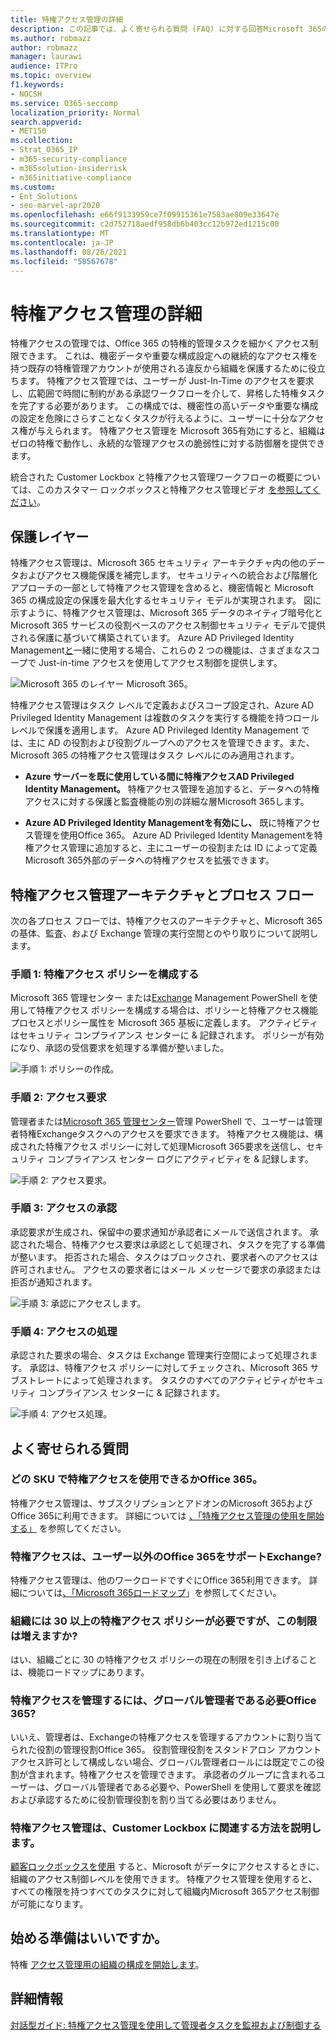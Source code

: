 ```yaml
---
title: 特権アクセス管理の詳細
description: この記事では、よく寄せられる質問 (FAQ) に対する回答Microsoft 365の特権アクセス管理の概要について説明します。
ms.author: robmazz
author: robmazz
manager: laurawi
audience: ITPro
ms.topic: overview
f1.keywords:
- NOCSH
ms.service: O365-seccomp
localization_priority: Normal
search.appverid:
- MET150
ms.collection:
- Strat_O365_IP
- m365-security-compliance
- m365solution-insiderrisk
- m365initiative-compliance
ms.custom:
- Ent_Solutions
- seo-marvel-apr2020
ms.openlocfilehash: e66f9133959ce7f09915361e7583ae809e33647e
ms.sourcegitcommit: c2d752718aedf958db6b403cc12b972ed1215c00
ms.translationtype: MT
ms.contentlocale: ja-JP
ms.lasthandoff: 08/26/2021
ms.locfileid: "58567678"
---
```

# <a name="learn-about-privileged-access-management"></a>特権アクセス管理の詳細

特権アクセスの管理では、Office 365 の特権的管理タスクを細かくアクセス制限できます。 これは、機密データや重要な構成設定への継続的なアクセス権を持つ既存の特権管理アカウントが使用される違反から組織を保護するために役立ちます。 特権アクセス管理では、ユーザーが Just-In-Time のアクセスを要求し、広範囲で時間に制約がある承認ワークフローを介して、昇格した特権タスクを完了する必要があります。 この構成では、機密性の高いデータや重要な構成の設定を危険にさらすことなくタスクが行えるように、ユーザーに十分なアクセス権が与えられます。 特権アクセス管理を Microsoft 365有効にすると、組織はゼロの特権で動作し、永続的な管理アクセスの脆弱性に対する防御層を提供できます。

統合された Customer Lockbox と特権アクセス管理ワークフローの概要については、このカスタマー ロックボックスと特権アクセス管理ビデオ [を参照してください](https://go.microsoft.com/fwlink/?linkid=2066800)。

## <a name="layers-of-protection"></a>保護レイヤー

特権アクセス管理は、Microsoft 365 セキュリティ アーキテクチャ内の他のデータおよびアクセス機能保護を補完します。 セキュリティへの統合および階層化アプローチの一部として特権アクセス管理を含めると、機密情報と Microsoft 365 の構成設定の保護を最大化するセキュリティ モデルが実現されます。 図に示すように、特権アクセス管理は、Microsoft 365 データのネイティブ暗号化と Microsoft 365 サービスの役割ベースのアクセス制御セキュリティ モデルで提供される保護に基づいて構築されています。 Azure AD Privileged Identity Management[と](/azure/active-directory/active-directory-privileged-identity-management-configure)一緒に使用する場合、これらの 2 つの機能は、さまざまなスコープで Just-in-time アクセスを使用してアクセス制御を提供します。

![Microsoft 365 のレイヤー Microsoft 365。](../media/pam-layered-protection.png)

特権アクセス管理はタスク レベルで定義およびスコープ設定され、Azure AD Privileged Identity Management は複数のタスクを実行する機能を持つロール レベルで保護を適用します。 Azure AD Privileged Identity Management では、主に AD の役割および役割グループへのアクセスを管理できます。また、Microsoft 365 の特権アクセス管理はタスク レベルにのみ適用されます。

- **Azure サーバーを既に使用している間に特権アクセスAD Privileged Identity Management。** 特権アクセス管理を追加すると、データへの特権アクセスに対する保護と監査機能の別の詳細な層Microsoft 365します。

- **Azure AD Privileged Identity Managementを有効にし、** 既に特権アクセス管理を使用Office 365。 Azure AD Privileged Identity Managementを特権アクセス管理に追加すると、主にユーザーの役割または ID によって定義Microsoft 365外部のデータへの特権アクセスを拡張できます。  

## <a name="privileged-access-management-architecture-and-process-flow"></a>特権アクセス管理アーキテクチャとプロセス フロー

次の各プロセス フローでは、特権アクセスのアーキテクチャと、Microsoft 365 の基体、監査、および Exchange 管理の実行空間とのやり取りについて説明します。

### <a name="step-1-configure-a-privileged-access-policy"></a>手順 1: 特権アクセス ポリシーを構成する

Microsoft 365 管理センター または[Exchange](https://admin.microsoft.com) Management PowerShell を使用して特権アクセス ポリシーを構成する場合は、ポリシーと特権アクセス機能プロセスとポリシー属性を Microsoft 365 基板に定義します。 アクティビティはセキュリティ コンプライアンス センターに &amp; 記録されます。 ポリシーが有効になり、承認の受信要求を処理する準備が整いました。

![手順 1: ポリシーの作成。](../media/pam-step1-policy-creation.jpg)

### <a name="step-2-access-request"></a>手順 2: アクセス要求

管理者または[Microsoft 365 管理センター](https://admin.microsoft.com)管理 PowerShell で、ユーザーは管理者特権Exchangeタスクへのアクセスを要求できます。 特権アクセス機能は、構成された特権アクセス ポリシーに対して処理Microsoft 365要求を送信し、セキュリティ コンプライアンス センター ログにアクティビティを &amp; 記録します。

![手順 2: アクセス要求。](../media/pam-step2-access-request.jpg)

### <a name="step-3-access-approval"></a>手順 3: アクセスの承認

承認要求が生成され、保留中の要求通知が承認者にメールで送信されます。 承認された場合、特権アクセス要求は承認として処理され、タスクを完了する準備が整います。 拒否された場合、タスクはブロックされ、要求者へのアクセスは許可されません。 アクセスの要求者にはメール メッセージで要求の承認または拒否が通知されます。

![手順 3: 承認にアクセスします。](../media/pam-step3-access-approval.jpg)

### <a name="step-4-access-processing"></a>手順 4: アクセスの処理

承認された要求の場合、タスクは Exchange 管理実行空間によって処理されます。 承認は、特権アクセス ポリシーに対してチェックされ、Microsoft 365 サブストレートによって処理されます。 タスクのすべてのアクティビティがセキュリティ コンプライアンス センターに &amp; 記録されます。

![手順 4: アクセス処理。](../media/pam-step4-access-processing.jpg)

## <a name="frequently-asked-questions"></a>よく寄せられる質問

### <a name="what-skus-can-use-privileged-access-in-office-365"></a>どの SKU で特権アクセスを使用できるかOffice 365。

特権アクセス管理は、サブスクリプションとアドオンのMicrosoft 365およびOffice 365に利用できます。 詳細については [、「特権アクセス管理の使用を開始する」](privileged-access-management-configuration.md) を参照してください。

### <a name="when-will-privileged-access-support-office-365-workloads-beyond-exchange"></a>特権アクセスは、ユーザー以外のOffice 365をサポートExchange?

特権アクセス管理は、他のワークロードですぐにOffice 365利用できます。 詳細については[、「Microsoft 365ロードマップ](https://www.microsoft.com/microsoft-365/roadmap)」を参照してください。

### <a name="my-organization-needs-more-than-30-privileged-access-policies-will-this-limit-be-increased"></a>組織には 30 以上の特権アクセス ポリシーが必要ですが、この制限は増えますか?

はい、組織ごとに 30 の特権アクセス ポリシーの現在の制限を引き上げることは、機能ロードマップにあります。

### <a name="do-i-need-to-be-a-global-admin-to-manage-privileged-access-in-office-365"></a>特権アクセスを管理するには、グローバル管理者である必要Office 365?

いいえ、管理者は、Exchangeの特権アクセスを管理するアカウントに割り当てられた役割の管理役割Office 365。 役割管理役割をスタンドアロン アカウントアクセス許可として構成しない場合、グローバル管理者ロールには既定でこの役割が含まれます。特権アクセスを管理できます。 承認者のグループに含まれるユーザーは、グローバル管理者である必要や、PowerShell を使用して要求を確認および承認するために役割管理役割を割り当てる必要はありません。

### <a name="how-is-privileged-access-management-related-to-customer-lockbox"></a>特権アクセス管理は、Customer Lockbox に関連する方法を説明します。

[顧客ロックボックスを使用](/office365/admin/manage/customer-lockbox-requests) すると、Microsoft がデータにアクセスするときに、組織のアクセス制御レベルを使用できます。 特権アクセス管理を使用すると、すべての権限を持つすべてのタスクに対して組織内Microsoft 365アクセス制御が可能になります。

## <a name="ready-to-get-started"></a>始める準備はいいですか。

特権 [アクセス管理用の組織の構成を開始します](privileged-access-management-configuration.md)。

## <a name="learn-more"></a>詳細情報

[対話型ガイド: 特権アクセス管理を使用して管理者タスクを監視および制御する](https://content.cloudguides.com/guides/Privileged%20Access%20Management)
